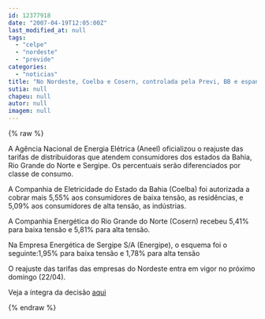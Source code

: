 ```yaml
---
id: 12377918
date: "2007-04-19T12:05:00Z"
last_modified_at: null
tags:
  - "celpe"
  - "nordeste"
  - "previde"
categories:
  - "noticias"
title: "No Nordeste, Coelba e Cosern, controlada pela Previ, BB e espanh\u00f3is da Celpe, tiveram aumentos inferiores a 6%."
sutia: null
chapeu: null
autor: null
imagem: null
---
```

{% raw %}
<p><P>A Agência Nacional de Energia Elétrica (Aneel) oficializou o reajuste das tarifas de distribuidoras que atendem consumidores dos estados da Bahia, Rio Grande do Norte e Sergipe. Os percentuais serão diferenciados por classe de consumo. </P></p>
<p><P>A Companhia de Eletricidade do Estado da Bahia (Coelba) foi autorizada a cobrar mais 5,55% aos consumidores de baixa tensão, as residências, e 5,09% aos consumidores de alta tensão, as indústrias.</P></p>
<p><P>A Companhia Energética do Rio Grande do Norte (Cosern) recebeu 5,41% para baixa tensão e 5,81% para alta tensão.</P></p>
<p><P>Na Empresa Energética de Sergipe S/A (Energipe), o esquema foi o seguinte:1,95% para baixa tensão e 1,78% para alta tensão</P></p>
<p><P>O reajuste das tarifas das empresas do Nordeste entra em vigor no próximo domingo (22/04). </P></p>
<p><P>Veja a íntegra da decisão <A href=\"https://www.aneel.gov.br/aplicacoes/noticias/Output_Noticias.cfm?Identidade=2050&amp;id_area=90\">aqui</A></P> </p>
{% endraw %}
